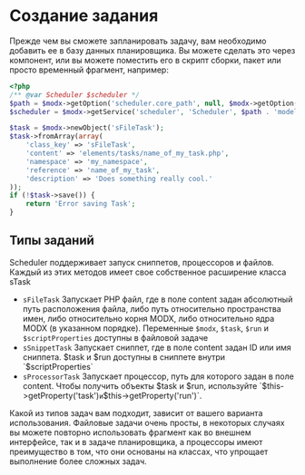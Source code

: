 # Создание задания

Прежде чем вы сможете запланировать задачу, вам необходимо добавить ее в базу данных планировщика. Вы можете сделать это через компонент, или вы можете поместить его в скрипт сборки, пакет или просто временный фрагмент, например:

```php
<?php
/** @var Scheduler $scheduler */
$path = $modx->getOption('scheduler.core_path', null, $modx->getOption('core_path') . 'components/scheduler/');
$scheduler = $modx->getService('scheduler', 'Scheduler', $path . 'model/scheduler/');

$task = $modx->newObject('sFileTask');
$task->fromArray(array(
    'class_key' => 'sFileTask',
    'content' => 'elements/tasks/name_of_my_task.php',
    'namespace' => 'my_namespace',
    'reference' => 'name_of_my_task',
    'description' => 'Does something really cool.'
));
if (!$task->save()) {
    return 'Error saving Task';
}
```

## Типы заданий

Scheduler  поддерживает запуск сниппетов, процессоров и файлов. Каждый из этих методов имеет свое собственное расширение класса sTask

- `sFileTask` Запускает PHP файл, где в поле content задан абсолютный путь расположения файла, либо путь относительно пространства имен, либо относительно корня MODX, либо относительно ядра MODX (в указанном порядке). Переменные  `$modx`, `$task`, `$run` и `$scriptProperties` доступны в файловой задаче
- `sSnippetTask` Запускает сниппет, где в поле content задан ID или имя сниппета. $task и $run доступны в сниппете внутри `$scriptProperties`
- `sProcessorTask` Запускает процессор, путь для которого задан в поле content. Чтобы получить объекты $task и $run, используйте `$this->getProperty('task')` и `$this->getProperty('run')`.

Какой из типов задач вам подходит, зависит от вашего варианта использования. Файловые задачи очень просты, в некоторых случаях вы можете повторно использовать фрагмент как во внешнем интерфейсе, так и в задаче планировщика, а процессоры имеют преимущество в том, что они основаны на классах, что упрощает выполнение более сложных задач.
